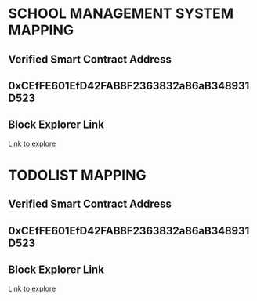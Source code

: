 # SCHOOL MANAGEMENT SYSTEM MAPPING

## Verified Smart Contract Address

## 0xCEfFE601EfD42FAB8F2363832a86aB348931D523

## Block Explorer Link

[Link to explore](https://sepolia-blockscout.lisk.com/address/0xCEfFE601EfD42FAB8F2363832a86aB348931D523#code)

# TODOLIST MAPPING

## Verified Smart Contract Address

## 0xCEfFE601EfD42FAB8F2363832a86aB348931D523

## Block Explorer Link

[Link to explore](https://sepolia-blockscout.lisk.com/address/0xCEfFE601EfD42FAB8F2363832a86aB348931D523#code)

